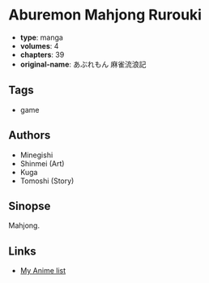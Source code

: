 # Aburemon Mahjong Rurouki

-   **type**: manga
-   **volumes**: 4
-   **chapters**: 39
-   **original-name**: あぶれもん 麻雀流浪記

## Tags

-   game

## Authors

-   Minegishi
-   Shinmei (Art)
-   Kuga
-   Tomoshi (Story)

## Sinopse

Mahjong.

## Links

-   [My Anime list](https://myanimelist.net/manga/12806/Aburemon_Mahjong_Rurouki)
